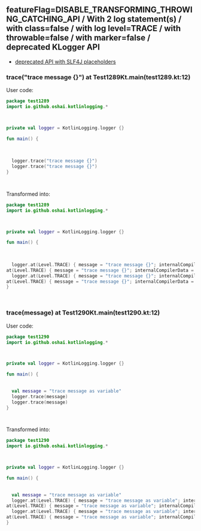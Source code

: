 ## featureFlag=DISABLE_TRANSFORMING_THROWING_CATCHING_API / With 2 log statement(s) / with class=false / with log level=TRACE / with throwable=false / with marker=false / deprecated KLogger API

* [deprecated API with SLF4J placeholders](deprecated-slf4j-placeholders.md)

###  trace("trace message {}") at Test1289Kt.main(test1289.kt:12)

User code:
```kotlin
package test1289
import io.github.oshai.kotlinlogging.*



private val logger = KotlinLogging.logger {}

fun main() {
  
  
  
  logger.trace("trace message {}")
  logger.trace("trace message {}")
}




```
  
Transformed into:
```kotlin
package test1289
import io.github.oshai.kotlinlogging.*



private val logger = KotlinLogging.logger {}

fun main() {
  
  
  
  logger.at(Level.TRACE) { message = "trace message {}"; internalCompilerData = KLoggingEventBuilder.InternalCompilerData(messageTemplate = ""trace message {}"", className = "test1289.Test1289Kt", methodName = "main", fileName = "test1289.kt", lineNumber = 12)
at(Level.TRACE) { message = "trace message {}"; internalCompilerData = KLoggingEventBuilder.InternalCompilerData(messageTemplate = ""trace message {}"", className = "test1289.Test1289Kt", methodName = "main", fileName = "test1289.kt", lineNumber = 13)
  logger.at(Level.TRACE) { message = "trace message {}"; internalCompilerData = KLoggingEventBuilder.InternalCompilerData(messageTemplate = ""trace message {}"", className = "test1289.Test1289Kt", methodName = "main", fileName = "test1289.kt", lineNumber = 12)
at(Level.TRACE) { message = "trace message {}"; internalCompilerData = KLoggingEventBuilder.InternalCompilerData(messageTemplate = ""trace message {}"", className = "test1289.Test1289Kt", methodName = "main", fileName = "test1289.kt", lineNumber = 13)
}




```

###  trace(message) at Test1290Kt.main(test1290.kt:12)

User code:
```kotlin
package test1290
import io.github.oshai.kotlinlogging.*



private val logger = KotlinLogging.logger {}

fun main() {
  
  
  val message = "trace message as variable"
  logger.trace(message)
  logger.trace(message)
}




```
  
Transformed into:
```kotlin
package test1290
import io.github.oshai.kotlinlogging.*



private val logger = KotlinLogging.logger {}

fun main() {
  
  
  val message = "trace message as variable"
  logger.at(Level.TRACE) { message = "trace message as variable"; internalCompilerData = KLoggingEventBuilder.InternalCompilerData(messageTemplate = "message", className = "test1290.Test1290Kt", methodName = "main", fileName = "test1290.kt", lineNumber = 12)
at(Level.TRACE) { message = "trace message as variable"; internalCompilerData = KLoggingEventBuilder.InternalCompilerData(messageTemplate = "message", className = "test1290.Test1290Kt", methodName = "main", fileName = "test1290.kt", lineNumber = 13)
  logger.at(Level.TRACE) { message = "trace message as variable"; internalCompilerData = KLoggingEventBuilder.InternalCompilerData(messageTemplate = "message", className = "test1290.Test1290Kt", methodName = "main", fileName = "test1290.kt", lineNumber = 12)
at(Level.TRACE) { message = "trace message as variable"; internalCompilerData = KLoggingEventBuilder.InternalCompilerData(messageTemplate = "message", className = "test1290.Test1290Kt", methodName = "main", fileName = "test1290.kt", lineNumber = 13)
}




```
